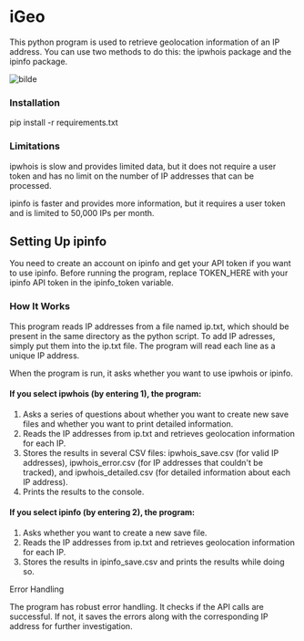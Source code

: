 # iGeo

This python program is used to retrieve geolocation information of an IP address. You can use two methods to do this: the ipwhois package and the ipinfo package.

![bilde](https://github.com/SpaceyLad/iGeo_ip_scanner/assets/87969837/97136b60-b93e-4c48-86ae-55f5d83a86f1)

### Installation

pip install -r requirements.txt

### Limitations

ipwhois is slow and provides limited data, but it does not require a user token and has no limit on the number of IP addresses that can be processed.

ipinfo is faster and provides more information, but it requires a user token and is limited to 50,000 IPs per month.

## Setting Up ipinfo
You need to create an account on ipinfo and get your API token if you want to use ipinfo.
Before running the program, replace TOKEN_HERE with your ipinfo API token in the ipinfo_token variable.

### How It Works

This program reads IP addresses from a file named ip.txt, which should be present in the same directory as the python script. To add IP adresses, simply put them into the ip.txt file. The program will read each line as a unique IP address. 

When the program is run, it asks whether you want to use ipwhois or ipinfo.

#### If you select ipwhois (by entering 1), the program:
1. Asks a series of questions about whether you want to create new save files and whether you want to print detailed information.
2. Reads the IP addresses from ip.txt and retrieves geolocation information for each IP.
3. Stores the results in several CSV files: ipwhois_save.csv (for valid IP addresses), ipwhois_error.csv (for IP addresses that couldn't be tracked), and ipwhois_detailed.csv (for detailed information about each IP address).
4. Prints the results to the console.
#### If you select ipinfo (by entering 2), the program:
1. Asks whether you want to create a new save file.
2. Reads the IP addresses from ip.txt and retrieves geolocation information for each IP.
3. Stores the results in ipinfo_save.csv and prints the results while doing so.

Error Handling

The program has robust error handling. It checks if the API calls are successful. If not, it saves the errors along with the corresponding IP address for further investigation.
